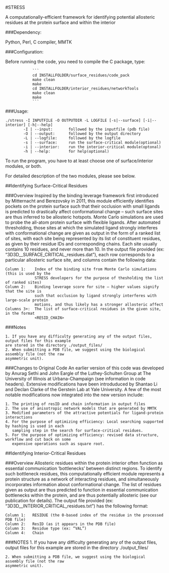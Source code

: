 #STRESS

A computationally-efficient framework for identifying potential allosteric residues at the protein surface and within the interior


###Dependency: 

Python, Perl, C compiler, MMTK

###Configuration: 

Before running the code, you need to compile the C package, type:

				```
				cd INSTALLFOLDER/surface_residues/code_pack
				make clean
				make
				cd INSTALLFOLDER/interior_residues/networkTools
				make clean
				make
				```

###Usage:
```
./stress -I INPUTFILE -O OUTPUTDIR -L LOGFILE [-s|--surface] [-i|--interior] [-h|--help]
        -I | --input:       followed by the inputfile (pdb file)
        -O | --output:      followed by the output directory
        -L | --logfile:     followed by the logfile
        -s | --surface:     run the surface-critical module(optional)
        -i | --interior:    run the interior-critical module(optonal)
        -h | --help:        for help(optional)
```

To run the program, you have to at least choose one of surface/interior modules, or both.

For detailed description of the two modules, please see below.

##Identifying Surface-Critical Residues

###Overview
Inspired by the binding leverage framework first introduced by Mitternacht and Berezovsky in 2011, 
this module efficiently identifies pockets on the protein surface such that their occlusion with 
small ligands is predicted to drastically affect conformational change – such surface sites are 
thus inferred to be allosteric hotspots. Monte Carlo simulations are used to probe the all-atom 
protein surface with flexible ligands. After automated thresholding, those sites at which the 
simulated ligand strongly interferes with conformational change are given as output in the form of 
a ranked list of sites, with each site being represented by its list of constituent residues, as 
given by their residue IDs and corresponding chains. Each site usually contains 10 residues, and 
never more than 10. In the output file provided (ex: “3D3D__SURFACE_CRITICAL_residues.dat”), each 
row corresponds to a particular allosteric surface site, and columns contain the following data:

	Column 1:    Index of the binding site from Monte Carlo simulations (this is used by the 
                 STRESS developers for the purpose of thesholding the list of ranked sites)
	Column 2:    Binding leverage score for site – higher values signify that the site is 
                 such that occlusion by ligand strongly interferes with large-scale protein 
                 motions, and thus likely has a stronger allosteric affect
	Columns 3+:  The list of surface-critical residues in the given site, in the format 
                 <RESID_CHAIN>




###Notes
	
	1. If you have any difficulty generating any of the output files, output files for this example 
	are stored in the directory ./output_files/
	2. When submitting a PDB file, we suggest using the biological assembly file (not the raw 
	asymmetric unit).


###Changes to Original Code
An earlier version of this code was developed by Anurag Sethi and John Eargle of the Luthey-Schulten 
Group at The University of Illinois at Urbana-Champaign (see information in code headers). Extensive 
modifications have been introduduced by Shantao Li and Declan Clarke of the Gerstein Lab at Yale 
University. A few of the most notable modifications now integrated into the new version include:
	
	1. The printing of resID and chain information in output files
	2. The use of anisotropic network models that are generated by MMTK
	3. Modified parameters of the attractive potentials for ligand-protein interactions
	4. For the purpose of optimizing efficiency: Local searching supported by hashing is used in each 
       sampling step in the search for surface-critical residues.
	5. For the purpose of optimizing efficiency: revised data structure, workflow and cut back on some 
	   expensive operations such as square root.

##Identifying Interior-Critical Residues

###Overview
Allosteric residues within the protein interior often function as essential communication ‘bottlenecks’ 
between distinct regions. To identify such bottleneck residues, this computationally efficient module 
represents a protein structure as a  network of interacting residues, and simultaneously incorporates 
information about conformational change. The list of residues given as output are thus predicted to 
function in essential communication bottlenecks within the protein, and are thus potentially allosteric 
(see our publication for details). The output file provided (ex: “3D3D__INTERIOR_CRITICAL_residues.txt”) 
has the following format:

	Column 1:   RESIDUE (the 0-based index of the residue in the processed PDB file)
	Column 2:   ResID (as it appears in the PDB file) 
	Column 3:   Residue type (ex: “VAL”)
	Column 4:   Chain




###NOTES
	1. If you have any difficulty generating any of the output files, output files for this example 
	are stored in the directory ./output_files/
	
	2. When submitting a PDB file, we suggest using the biological assembly file (not the raw 
	asymmetric unit).
